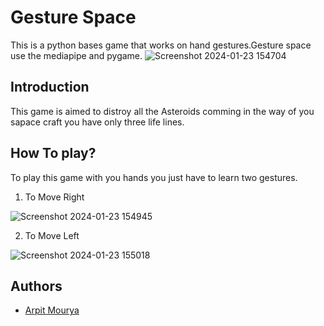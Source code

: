 
# Gesture Space

This is a python bases game that works on hand gestures.Gesture space use the mediapipe and pygame.
![Screenshot 2024-01-23 154704](https://github.com/ArpitMourya/CrystalTech/assets/99241859/b47a19d6-c41d-43c3-bca0-e3d9e4e3186d)

## Introduction

This game is aimed to distroy all the Asteroids comming in the way of you sapace craft you have only three life lines.


## How To play?

To play this game with you hands you just have to learn two gestures.

1. To Move Right

![Screenshot 2024-01-23 154945](https://github.com/ArpitMourya/CrystalTech/assets/99241859/0c011928-cb9f-4f0c-85fa-cb02fb571e40)


2. To Move Left


![Screenshot 2024-01-23 155018](https://github.com/ArpitMourya/CrystalTech/assets/99241859/e1d3f80c-8284-42c3-9050-b21d1085561a)



## Authors

- [Arpit Mourya](https://www.github.com/ArpitMourya)

